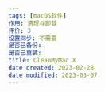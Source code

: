 ```yaml
---
tags: [macOS软件]
作用: 清理与卸载
评价: 3
设置同步: 不需要
是否已备份:
是否已重装:
title: CleanMyMac X
date created: 2023-02-28
date modified: 2023-03-07
---
```

